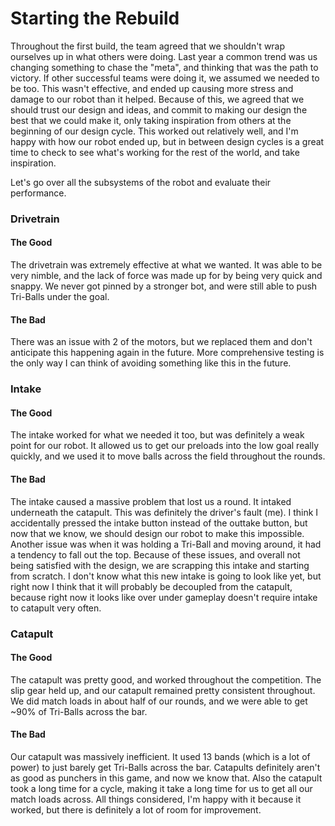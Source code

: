 # Starting the Rebuild

Throughout the first build, the team agreed that we shouldn't wrap ourselves up in what others were doing. Last year a common trend was us changing something to chase the "meta", and thinking that was the path to victory. If other successful teams were doing it, we assumed we needed to be too. This wasn't effective, and ended up causing more stress and damage to our robot than it helped. Because of this, we agreed that we should trust our design and ideas, and commit to making our design the best that we could make it, only taking inspiration from others at the beginning of our design cycle. This worked out relatively well, and I'm happy with how our robot ended up, but in between design cycles is a great time to check to see what's working for the rest of the world, and take inspiration. 

Let's go over all the subsystems of the robot and evaluate their performance. 

### Drivetrain

#### The Good
The drivetrain was extremely effective at what we wanted. It was able to be very nimble, and the lack of force was made up for by being very quick and snappy. We never got pinned by a stronger bot, and were still able to push Tri-Balls under the goal. 
#### The Bad
There was an issue with 2 of the motors, but we replaced them and don't anticipate this happening again in the future. More comprehensive testing is the only way I can think of avoiding something like this in the future. 

### Intake

#### The Good
The intake worked for what we needed it too, but was definitely a weak point for our robot. It allowed us to get our preloads into the low goal really quickly, and we used it to move balls across the field throughout the rounds. 

#### The Bad
The intake caused a massive problem that lost us a round. It intaked underneath the catapult. This was definitely the driver's fault (me). I think I accidentally pressed the intake button instead of the outtake button, but now that we know, we should design our robot to make this impossible. Another issue was when it was holding a Tri-Ball and moving around, it had a tendency to fall out the top. Because of these issues, and overall not being satisfied with the design, we are scrapping this intake and starting from scratch. I don't know what this new intake is going to look like yet, but right now I think that it will probably be decoupled from the catapult, because right now it looks like over under gameplay doesn't require intake to catapult very often. 
### Catapult
#### The Good
The catapult was pretty good, and worked throughout the competition. The slip gear held up, and our catapult remained pretty consistent throughout. We did match loads in about half of our rounds, and we were able to get ~90% of Tri-Balls across the bar. 

#### The Bad
Our catapult was massively inefficient. It used 13 bands (which is a lot of power) to just barely get Tri-Balls across the bar. Catapults definitely aren't as good as punchers in this game, and now we know that. Also the catapult took a long time for a cycle, making it take a long time for us to get all our match loads across. All things considered, I'm happy with it because it worked, but there is definitely a lot of room for improvement.  

